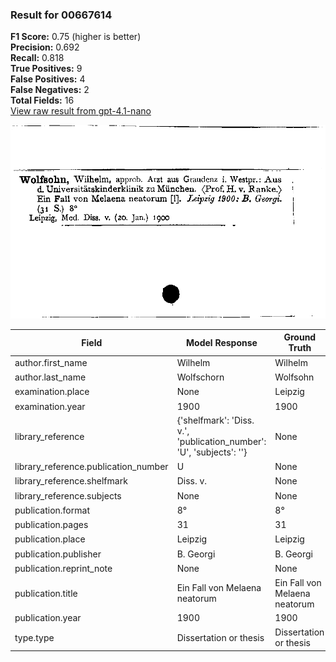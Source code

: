 ### Result for 00667614
**F1 Score:** 0.75 (higher is better)<br>**Precision:** 0.692<br>**Recall:** 0.818<br>**True Positives:** 9<br>**False Positives:** 4<br>**False Negatives:** 2<br>**Total Fields:** 16<br>[View raw result from gpt-4.1-nano](https://github.com/RISE-UNIBAS/humanities_data_benchmark/blob/main/results/2025-09-02/T0162/request_T0162_00667614.json)

<img src="https://github.com/RISE-UNIBAS/humanities_data_benchmark/blob/main/benchmarks/zettelkatalog/images/00667614.jpg?raw=true" alt="00667614" width="600px">

| Field | Model Response | Ground Truth | Fuzzy Score | Match |
|-------|----------------|--------------|-------------|-------|
| author.first_name | Wilhelm | Wilhelm | 1.000 | ✅ |
| author.last_name | Wolfschorn | Wolfsohn | 0.778 | ❌ |
| examination.place | None | Leipzig | 0.000 | ❌ |
| examination.year | 1900 | 1900 | 1.000 | ✅ |
| library_reference | {'shelfmark': 'Diss. v.', 'publication_number': 'U', 'subjects': ''} | None | 0.000 | ❌ |
| library_reference.publication_number | U | None | 0.000 | ❌ |
| library_reference.shelfmark | Diss. v. | None | 0.000 | ❌ |
| library_reference.subjects | None | None | 1.000 | ✅ |
| publication.format | 8° | 8° | 1.000 | ✅ |
| publication.pages | 31 | 31 | 1.000 | ✅ |
| publication.place | Leipzig | Leipzig | 1.000 | ✅ |
| publication.publisher | B. Georgi | B. Georgi | 1.000 | ✅ |
| publication.reprint_note | None | None | 1.000 | ✅ |
| publication.title | Ein Fall von Melaena neatorum | Ein Fall von Melaena neatorum | 1.000 | ✅ |
| publication.year | 1900 | 1900 | 1.000 | ✅ |
| type.type | Dissertation or thesis | Dissertation or thesis | 1.000 | ✅ |
